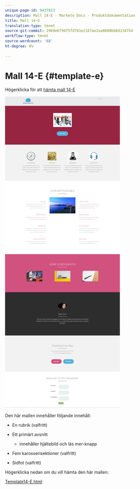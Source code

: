 ```yaml
---
unique-page-id: 9437813
description: Mall 14-E - Marketo Docs - Produktdokumentation
title: Mall 14-E
translation-type: tm+mt
source-git-commit: 2969e6f94f5fd781e2167ae2aa8680bb8d134754
workflow-type: tm+mt
source-wordcount: '68'
ht-degree: 0%

---
```



# Mall 14-E {#template-e}

Högerklicka för att [hämta mall 14-E](http://docs.marketo.com/download/attachments/9437813/template-14e.html?version=1&amp;modificationdate=1438980353000&amp;api=v2)

![](assets/image2015-8-13-10-3a48-3a0.png)

Den här mallen innehåller följande innehåll:

* En rubrik (valfritt)
* Ett primärt avsnitt

   * innehåller hjältebild och läs mer-knapp

* Fem karosserisektioner (valfritt)
* Sidfot (valfritt)

Högerklicka nedan om du vill hämta den här mallen:

[Template14-E.html](http://docs.marketo.com/download/attachments/9437813/template-14e.html?version=1&amp;modificationdate=1438980353000&amp;api=v2)
